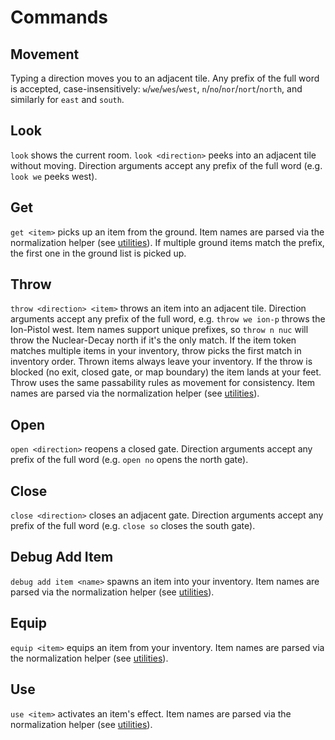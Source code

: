 # Commands

## Movement

Typing a direction moves you to an adjacent tile. Any prefix of the full word
is accepted, case-insensitively: `w`/`we`/`wes`/`west`,
`n`/`no`/`nor`/`nort`/`north`, and similarly for `east` and `south`.

## Look

`look` shows the current room. `look <direction>` peeks into an adjacent tile
without moving. Direction arguments accept any prefix of the full word (e.g.
`look we` peeks west).

## Get

`get <item>` picks up an item from the ground. Item names are parsed via the
normalization helper (see [utilities](utilities.md)). If multiple ground items
match the prefix, the first one in the ground list is picked up.

## Throw

`throw <direction> <item>` throws an item into an adjacent tile. Direction
arguments accept any prefix of the full word, e.g. `throw we ion-p` throws the
Ion-Pistol west. Item names support unique prefixes, so `throw n nuc` will throw
the Nuclear-Decay north if it's the only match. If the item token matches
multiple items in your inventory, throw picks the first match in inventory
order. Thrown items always leave your inventory. If the throw is blocked (no
exit, closed gate, or map boundary) the item lands at your feet. Throw uses the
same passability rules as movement for consistency. Item names are parsed via
the normalization helper (see [utilities](utilities.md)).

## Open

`open <direction>` reopens a closed gate. Direction arguments accept any prefix
of the full word (e.g. `open no` opens the north gate).

## Close

`close <direction>` closes an adjacent gate. Direction arguments accept any
prefix of the full word (e.g. `close so` closes the south gate).

## Debug Add Item

`debug add item <name>` spawns an item into your inventory. Item names are
parsed via the normalization helper (see [utilities](utilities.md)).

## Equip

`equip <item>` equips an item from your inventory. Item names are parsed via
the normalization helper (see [utilities](utilities.md)).

## Use

`use <item>` activates an item's effect. Item names are parsed via the
normalization helper (see [utilities](utilities.md)).
